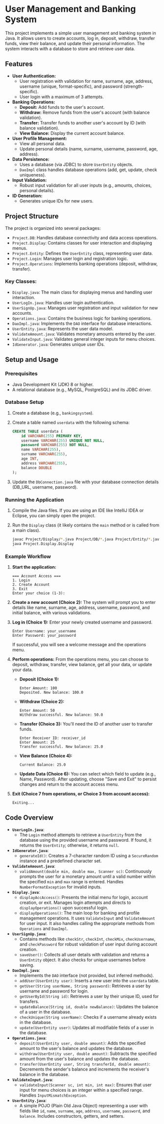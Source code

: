 # User Management and Banking System

This project implements a simple user management and banking system in Java. It allows users to create accounts, log in, deposit, withdraw, transfer funds, view their balance, and update their personal information. The system interacts with a database to store and retrieve user data.

## Features

* **User Authentication:**
    * User registration with validation for name, surname, age, address, username (unique, format-specific), and password (strength-specific).
    * User login with a maximum of 3 attempts.
* **Banking Operations:**
    * **Deposit:** Add funds to the user's account.
    * **Withdraw:** Remove funds from the user's account (with balance validation).
    * **Transfer:** Transfer funds to another user's account by ID (with balance validation).
    * **View Balance:** Display the current account balance.
* **User Profile Management:**
    * View all personal data.
    * Update personal details (name, surname, username, password, age, address).
* **Data Persistence:**
    * Uses a database (via JDBC) to store `UserEntity` objects.
    * `DaoImpl` class handles database operations (add, get, update, check uniqueness).
* **Input Validation:**
    * Robust input validation for all user inputs (e.g., amounts, choices, personal details).
* **ID Generation:**
    * Generates unique IDs for new users.

## Project Structure

The project is organized into several packages:

* `Project.DB`: Handles database connectivity and data access operations.
* `Project.Display`: Contains classes for user interaction and displaying menus.
* `Project.Entity`: Defines the `UserEntity` class, representing user data.
* `Project.Login`: Manages user login and registration logic.
* `Project.Operations`: Implements banking operations (deposit, withdraw, transfer).

### Key Classes:

* `Display.java`: The main class for displaying menus and handling user interaction.
* `UserLogIn.java`: Handles user login authentication.
* `UserSignUp.java`: Manages user registration and input validation for new accounts.
* `Operations.java`: Contains the business logic for banking operations.
* `DaoImpl.java`: Implements the `DAO` interface for database interactions.
* `UserEntity.java`: Represents the user data model.
* `ValidateAmount.java`: Validates monetary amounts entered by the user.
* `ValidateInput.java`: Validates general integer inputs for menu choices.
* `IdGenerator.java`: Generates unique user IDs.

## Setup and Usage

### Prerequisites

* Java Development Kit (JDK) 8 or higher.
* A relational database (e.g., MySQL, PostgreSQL) and its JDBC driver.

### Database Setup

1.  Create a database (e.g., `bankingsystem`).
2.  Create a table named `userdata` with the following schema:

    ```sql
    CREATE TABLE userdata (
        id VARCHAR(255) PRIMARY KEY,
        username VARCHAR(255) UNIQUE NOT NULL,
        password VARCHAR(255) NOT NULL,
        name VARCHAR(255),
        surname VARCHAR(255),
        age INT,
        address VARCHAR(255),
        balance DOUBLE
    );
    ```

3.  Update the `DbConnection.java` file with your database connection details (DB_URL, username, password).

### Running the Application

1.  Compile the Java files. If you are using an IDE like IntelliJ IDEA or Eclipse, you can simply open the project.
2.  Run the `Display` class (it likely contains the `main` method or is called from a main class).

    ```bash
    javac Project/Display/*.java Project/DB/*.java Project/Entity/*.java Project/Login/*.java Project/Operations/*.java
    java Project.Display.Display
    ```

### Example Workflow

1.  **Start the application:**
    ```
    === Account Access ===
    1. Login
    2. Create Account
    3. Exit
    Enter your choice (1-3):
    ```
2.  **Create a new account (Choice 2):**
    The system will prompt you to enter details like name, surname, age, address, username, password, and initial balance, with various validations.
3.  **Log in (Choice 1):**
    Enter your newly created username and password.
    ```
    Enter Username: your_username
    Enter Password: your_password
    ```
    If successful, you will see a welcome message and the operations menu.
4.  **Perform operations:**
    From the operations menu, you can choose to deposit, withdraw, transfer, view balance, get all your data, or update your data.

    * **Deposit (Choice 1):**
        ```
        Enter Amount: 100
        Deposited. New balance: 100.0
        ```
    * **Withdraw (Choice 2):**
        ```
        Enter Amount: 50
        Withdraw successful. New balance: 50.0
        ```
    * **Transfer (Choice 3):**
      You'll need the ID of another user to transfer funds.
        ```
        Enter Receiver ID: receiver_id
        Enter Amount: 25
        Transfer successful. New balance: 25.0
        ```
    * **View Balance (Choice 4):**
        ```
        Current Balance: 25.0
        ```
    * **Update Data (Choice 6):**
      You can select which field to update (e.g., Name, Password). After updating, choose "Save and Exit" to persist changes and return to the account access menu.

5.  **Exit (Choice 7 from operations, or Choice 3 from account access):**
    ```
    Exiting...
    ```

## Code Overview

* **`UserLogIn.java`**:
    * The `Login` method attempts to retrieve a `UserEntity` from the database using the provided username and password. If found, it returns the `UserEntity`; otherwise, it returns `null`.
* **`IdGenerator.java`**:
    * `generateId()`: Creates a 7-character random ID using a `SecureRandom` instance and a predefined character set.
* **`ValidateAmount.java`**:
    * `validAmount(double min, double max, Scanner sc)`: Continuously prompts the user for a monetary amount until a valid number within the specified `min` and `max` range is entered. Handles `NumberFormatException` for invalid inputs.
* **`Display.java`**:
    * `displayAccAccess()`: Presents the initial menu for login, account creation, or exit. Manages login attempts and directs to `displayOperations()` upon successful login.
    * `displayOperations()`: The main loop for banking and profile management operations. It uses `ValidateInput` and `ValidateAmount` for user input. It also handles calling the appropriate methods from `Operations` and `DaoImpl`.
* **`UserSignUp.java`**:
    * Contains methods like `checkStr`, `checkInt`, `checkMix`, `checkUsername`, and `checkPassword` for robust validation of user input during account creation.
    * `saveUser()`: Collects all user details with validation and returns a `UserEntity` object. It also checks for unique usernames before saving.
* **`DaoImpl.java`**:
    * Implements the `DAO` interface (not provided, but inferred methods).
    * `addUser(UserEntity user)`: Inserts a new user into the `userdata` table.
    * `getUser(String userName, String password)`: Retrieves a user by username and password for login.
    * `getUserById(String id)`: Retrieves a user by their unique ID, used for transfers.
    * `updateBalance(String id, double newBalance)`: Updates the balance of a user in the database.
    * `checkUnique(String userName)`: Checks if a username already exists in the database.
    * `update(UserEntity user)`: Updates all modifiable fields of a user in the database.
* **`Operations.java`**:
    * `deposit(UserEntity user, double amount)`: Adds the specified amount to the user's balance and updates the database.
    * `withdraw(UserEntity user, double amount)`: Subtracts the specified amount from the user's balance and updates the database.
    * `transfer(UserEntity user, String transferId, double amount)`: Decrements the sender's balance and increments the receiver's balance in the database.
* **`ValidateInput.java`**:
    * `validateInput(Scanner sc, int min, int max)`: Ensures that user input for menu choices is an integer within a specified range. Handles `InputMismatchException`.
* **`UserEntity.java`**:
    * A simple POJO (Plain Old Java Object) representing a user with fields like `id`, `name`, `surname`, `age`, `address`, `username`, `password`, and `balance`. Includes constructors, getters, and setters.

